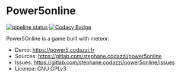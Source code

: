 # Power5online

[![pipeline status](https://gitlab.com/stephane.codazzi/power5online/badges/master/pipeline.svg)](https://gitlab.com/stephane.codazzi/power5online/commits/master)
[![Codacy Badge](https://api.codacy.com/project/badge/Grade/d28a53870e4e4d2f9219553f1d0e765d)](https://www.codacy.com/app/stephane.codazzi/power5online?utm_source=gitlab.com&amp;utm_medium=referral&amp;utm_content=stephane.codazzi/power5online&amp;utm_campaign=Badge_Grade)


Power5Online is a game built with meteor.

- Demo: https://power5.codazzi.fr
- Sources: https://gitlab.com/stephane.codazzi/power5online
- Issues: https://gitlab.com/stephane.codazzi/power5online/issues
- Licence: GNU GPLv3